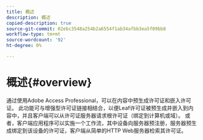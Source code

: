 ```yaml
---
title: 概述
description: 概述
copied-description: true
source-git-commit: 02ebc3548a254b2a6554f1ab34afbb3ea5f09bb8
workflow-type: tm+mt
source-wordcount: '92'
ht-degree: 0%

---
```


# 概述{#overview}

通过使用Adobe Access Professional，可以在内容中预生成许可证和嵌入许可证。 此功能可与增强型许可证链接相结合，以便Leaf许可证被预生成并嵌入到内容中，并且客户端可以从许可证服务器请求根许可证（绑定到计算机或域）。 或者，客户端应用程序可以实施一个工作流，其中设备向服务器预注册，服务器预生成绑定到该设备的许可证，客户端从简单的HTTP Web服务器检索其许可证。
